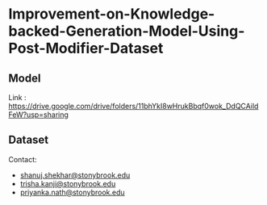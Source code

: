 # Improvement-on-Knowledge-backed-Generation-Model-Using-Post-Modifier-Dataset

## Model
Link : https://drive.google.com/drive/folders/11bhYkI8wHrukBbqf0wok_DdQCAildFeW?usp=sharing

## Dataset
Contact: 
- shanuj.shekhar@stonybrook.edu
- trisha.kanji@stonybrook.edu
- priyanka.nath@stonybrook.edu
      
